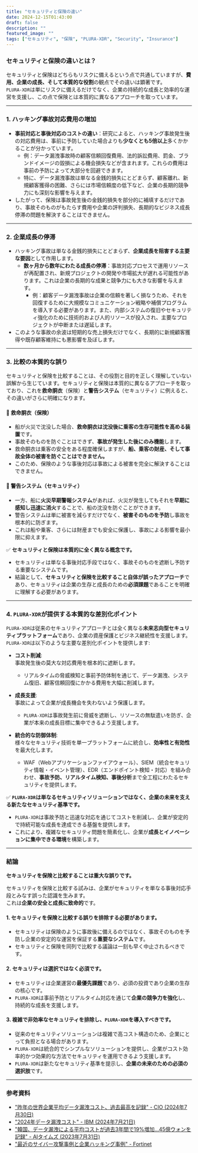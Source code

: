 ```yaml
---
title: "セキュリティと保険の違い"
date: 2024-12-15T01:43:00
draft: false
description: ""
featured_image: ""
tags: ["セキュリティ", "保険", "PLURA-XDR", "Security", "Insurance"]
---
```


### セキュリティと保険の違いとは？

セキュリティと保険はどちらもリスクに備えるという点で共通していますが、**費用、企業の成長、そして本質的な役割**の観点でその違いは顕著です。  
`PLURA-XDR`は単にリスクに備えるだけでなく、企業の持続的な成長と効率的な運営を支援し、この点で保険とは本質的に異なるアプローチを取っています。

---

### 1. **ハッキング事故対応費用の増加**
   - **事前対応と事後対応のコストの違い**：研究によると、ハッキング事故発生後の対応費用は、事前に予防していた場合よりも**少なくとも5倍以上**多くかかることが分かっています。
     - 例：データ漏洩事故時の顧客信頼回復費用、法的訴訟費用、罰金、ブランドイメージの毀損による機会損失などが含まれます。これらの費用は事前の予防によって大部分を回避できます。
     - 特に、データ漏洩事故は単なる金銭的損失にとどまらず、顧客離れ、新規顧客獲得の困難、さらには市場信頼度の低下など、企業の長期的競争力にも深刻な影響を与えます。
   - したがって、保険は事故発生後の金銭的損失を部分的に補填するだけであり、事故そのものがもたらす費用や企業の評判損失、長期的なビジネス成長停滞の問題を解決することはできません。

---

### 2. **企業成長の停滞**
   - ハッキング事故は単なる金銭的損失にとどまらず、**企業成長を阻害する主要な要因**として作用します。
     - **数ヶ月から数年にわたる成長の停滞**：事故対応プロセスで運用リソースが再配置され、新規プロジェクトの開発や市場拡大が遅れる可能性があります。これは企業の長期的な成果と競争力にも大きな影響を与えます。
       - 例：顧客データ漏洩事故は企業の信頼を著しく損なうため、それを回復するために大規模なコミュニケーション戦略や補償プログラムを導入する必要があります。また、内部システムの復旧やセキュリティ強化のために技術的および人的リソースが投入され、主要なプロジェクトが中断または遅延します。
  - このような事故の余波は短期的な売上損失だけでなく、長期的に新規顧客獲得や既存顧客維持にも悪影響を及ぼします。

---

### 3. **比較の本質的な誤り**

セキュリティと保険を比較することは、その役割と目的を正しく理解していない誤解から生じています。セキュリティと保険は本質的に異なるアプローチを取っており、これを**救命胴衣**（保険）と**警告システム**（セキュリティ）に例えると、その違いがさらに明確になります。

#### 🦺 救命胴衣（保険）
- 船が火災で沈没した場合、**救命胴衣は沈没後に乗客の生存可能性を高める装置**です。
- 事故そのものを防ぐことはできず、**事故が発生した後にのみ機能**します。
- 救命胴衣は乗客の安全をある程度確保しますが、**船、乗客の財産、そして事故全体の被害を防ぐことはできません。**
- このため、保険のような事後対応は事故による被害を完全に解決することはできません。

#### 🚨 警告システム（セキュリティ）
- 一方、船に**火災早期警報システム**があれば、火災が発生してもそれを**早期に感知し迅速に消火**することで、船の沈没を防ぐことができます。
- 警告システムは単に被害を減らすだけでなく、**被害そのものを予防**し事故を根本的に防ぎます。
- これは船や乗客、さらには財産までも安全に保護し、事故による影響を最小限に抑えます。

✅ **セキュリティと保険は本質的に全く異なる概念です。**  
- セキュリティは単なる事後対応手段ではなく、事故そのものを遮断し予防する重要なシステムです。  
- 結論として、**セキュリティと保険を比較すること自体が誤ったアプローチ**であり、セキュリティは企業の生存と成長のための**必須課題**であることを明確に理解する必要があります。  

---

### 4. **`PLURA-XDR`が提供する本質的な差別化ポイント**

`PLURA-XDR`は従来のセキュリティアプローチとは全く異なる**未来志向型セキュリティプラットフォーム**であり、企業の資産保護とビジネス継続性を支援します。  
`PLURA-XDR`は以下のような主要な差別化ポイントを提供します:

- **コスト削減**:  
  事故発生後の莫大な対応費用を根本的に遮断します。  
  - リアルタイムの脅威検知と事前予防体制を通じて、データ漏洩、システム復旧、顧客信頼回復にかかる費用を大幅に削減します。  

- **成長支援**:  
  事故によって企業が成長機会を失わないよう保護します。  
  - `PLURA-XDR`は事故発生前に脅威を遮断し、リソースの無駄遣いを防ぎ、企業が本来の成長目標に集中できるよう支援します。  

- **統合的な防御体制**:  
  様々なセキュリティ技術を単一プラットフォームに統合し、**効率性と有効性**を最大化します。  
  - WAF（Webアプリケーションファイアウォール）、SIEM（統合セキュリティ情報・イベント管理）、EDR（エンドポイント検知・対応）を組み合わせ、**事故予防、リアルタイム検知、事後分析**まで全工程にわたるセキュリティを提供します。  

✅ **`PLURA-XDR`は単なるセキュリティソリューションではなく、企業の未来を支える新たなセキュリティ基準です。**  
- `PLURA-XDR`は事故予防と迅速な対応を通じてコストを削減し、企業が安定的で持続可能な成長を達成できる基盤を提供します。  
- これにより、複雑なセキュリティ問題を簡素化し、企業が**成長とイノベーションに集中できる環境**を構築します。  

---

### 結論
**セキュリティを保険と比較することは重大な誤りです。**  

セキュリティを保険と比較する試みは、企業がセキュリティを単なる事後対応手段とみなす誤った認識を生みます。  
これは**企業の安全と成長に致命的**です。

#### 1. **セキュリティを保険と比較する誤りを排除する必要があります。**
   - セキュリティは保険のように事故後に備えるのではなく、事故そのものを予防し企業の安定的な運営を保証する**重要なシステム**です。
   - セキュリティと保険を同列で比較する議論は一刻も早く中止されるべきです。

#### 2. **セキュリティは選択ではなく必須です。**
   - セキュリティは企業運営の**最優先課題**であり、必須の投資であり企業の生存の核心です。
   - `PLURA-XDR`は事前予防とリアルタイム対応を通じて**企業の競争力を強化**し、持続的な成長を支援します。

#### 3. **複雑で非効率なセキュリティを排除し、`PLURA-XDR`を導入すべきです。**
   - 従来のセキュリティソリューションは複雑で高コスト構造のため、企業にとって負担となる場合があります。
   - `PLURA-XDR`は統合的でシンプルなソリューションを提供し、企業がコスト効率的かつ効果的な方法でセキュリティを運用できるよう支援します。  
   - `PLURA-XDR`は新たなセキュリティ基準を提示し、**企業の未来のための必須の選択肢**です。

---

### 参考資料
- ["昨年の世界企業平均データ漏洩コスト、過去最高を記録" - CIO (2024年7月30日)](https://www.cio.com/article/3537417/%EC%A7%80%EB%82%9C%ED%95%B4-%EC%A0%84-%EC%84%B8%EA%B3%84-%EA%B8%B0%EC%97%85-%ED%8F%89%EA%B7%A0-%EB%8D%B0%EC%9D%B4%ED%84%B0-%EC%9C%A0%EC%B6%9C-%EB%B9%84%EC%9A%A9-%EC%82%AC%EC%83%81-%EC%B5%9C.html)
- ["2024年データ漏洩コスト" - IBM (2024年7月21日)](https://www.ibm.com/kr-ko/reports/data-breach)
- ["韓国、データ漏洩による平均コストが過去3年間で19%増加...45億ウォンを記録" - AIタイムズ (2023年7月31日)](https://www.aitimes.kr/news/articleView.html?idxno=29379)
- ["最近のサイバー攻撃事例と企業ハッキング事例" - Fortinet](https://www.fortinet.com/kr/resources/cyberglossary/recent-cyber-attacks)
